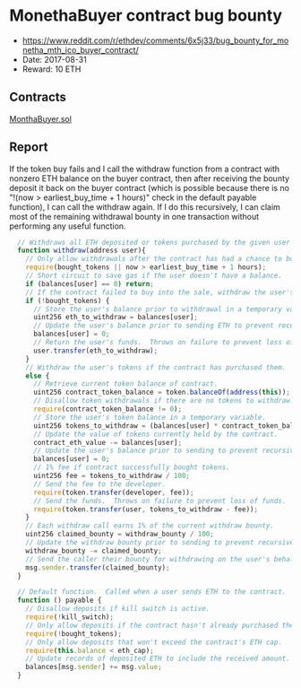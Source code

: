 # MonethaBuyer contract bug bounty

  * https://www.reddit.com/r/ethdev/comments/6x5j33/bug_bounty_for_monetha_mth_ico_buyer_contract/
  * Date: 2017-08-31
  * Reward: 10 ETH

## Contracts

[MonthaBuyer.sol](./contracts/MonthaBuyer.sol)

## Report

If the token buy fails and I call the withdraw function from a contract with nonzero ETH balance on the buyer contract, then after receiving the bounty deposit it back on the buyer contract (which is possible because there is no "!(now > earliest_buy_time + 1 hours)" check in the default payable function), I can call the withdraw again. If I do this recursively, I can claim most of the remaining withdrawal bounty in one transaction without performing any useful function.

```javascript
  // Withdraws all ETH deposited or tokens purchased by the given user and rewards the caller.
  function withdraw(address user){
    // Only allow withdrawals after the contract has had a chance to buy in.
    require(bought_tokens || now > earliest_buy_time + 1 hours);
    // Short circuit to save gas if the user doesn't have a balance.
    if (balances[user] == 0) return;
    // If the contract failed to buy into the sale, withdraw the user's ETH.
    if (!bought_tokens) {
      // Store the user's balance prior to withdrawal in a temporary variable.
      uint256 eth_to_withdraw = balances[user];
      // Update the user's balance prior to sending ETH to prevent recursive call.
      balances[user] = 0;
      // Return the user's funds.  Throws on failure to prevent loss of funds.
      user.transfer(eth_to_withdraw);
    }
    // Withdraw the user's tokens if the contract has purchased them.
    else {
      // Retrieve current token balance of contract.
      uint256 contract_token_balance = token.balanceOf(address(this));
      // Disallow token withdrawals if there are no tokens to withdraw.
      require(contract_token_balance != 0);
      // Store the user's token balance in a temporary variable.
      uint256 tokens_to_withdraw = (balances[user] * contract_token_balance) / contract_eth_value;
      // Update the value of tokens currently held by the contract.
      contract_eth_value -= balances[user];
      // Update the user's balance prior to sending to prevent recursive call.
      balances[user] = 0;
      // 1% fee if contract successfully bought tokens.
      uint256 fee = tokens_to_withdraw / 100;
      // Send the fee to the developer.
      require(token.transfer(developer, fee));
      // Send the funds.  Throws on failure to prevent loss of funds.
      require(token.transfer(user, tokens_to_withdraw - fee));
    }
    // Each withdraw call earns 1% of the current withdraw bounty.
    uint256 claimed_bounty = withdraw_bounty / 100;
    // Update the withdraw bounty prior to sending to prevent recursive call.
    withdraw_bounty -= claimed_bounty;
    // Send the caller their bounty for withdrawing on the user's behalf.
    msg.sender.transfer(claimed_bounty);
  }

```

```javascript
  // Default function.  Called when a user sends ETH to the contract.
  function () payable {
    // Disallow deposits if kill switch is active.
    require(!kill_switch);
    // Only allow deposits if the contract hasn't already purchased the tokens.
    require(!bought_tokens);
    // Only allow deposits that won't exceed the contract's ETH cap.
    require(this.balance < eth_cap);
    // Update records of deposited ETH to include the received amount.
    balances[msg.sender] += msg.value;
  }
```

